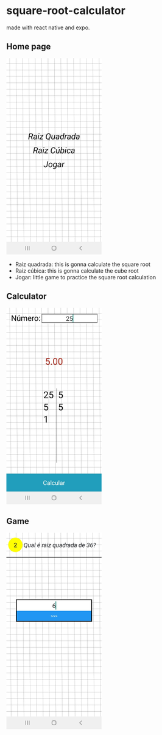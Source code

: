 # square-root-calculator
made with react native and expo.

## Home page
<img src="assets/images/home.jpg" alt="home" width="250"/>

<ul>
<li>Raiz quadrada: this is gonna calculate the square root</li>
<li>Raiz cúbica: this is gonna calculate the cube root</li>
<li>Jogar: little game to practice the square root calculation</li>
</ul>

## Calculator
<img src="assets/images/square.jpg" alt="home" width="250"/>

## Game
<img src="assets/images/game.jpg" alt="home" width="250"/>
